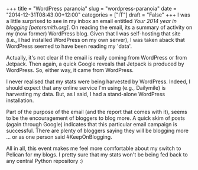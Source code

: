 +++
title = "WordPress paranoia"
slug = "wordpress-paranoia"
date = "2014-12-31T08:43:00+12:00"
categories = ["IT"]
draft = "False"
+++
I was a little surprised to see in my inbox an email entitled _Your 2014 year
in blogging \[petersmith.org\]_. On reading the email, its a summary of
activity on my (now former) WordPress blog. Given that I was self-hosting that
site (i.e., I had installed WordPress on my own server), I was taken aback that
WordPress seemed to have been reading my 'data'.

Actually, it's not clear if the email is really coming from WordPress or from
Jetpack. Then again, a quick Google reveals that Jetpack is produced by
WordPress. So, either way, it came from WordPress.

I never realised that my stats were being harvested by WordPress. Indeed, I should expect that
any online service I'm using (e.g., Dailymile) is harvesting my data. But, as I said,
I had a stand-alone WordPress installation. 

Part of the purpose of the email (and the report that comes with it), seems to
be the encouragement of bloggers to blog more. A quick skim of posts (again
through Google) indicates that this particular email campaign is successful.
There are plenty of bloggers saying they will be blogging more ... or as one
person said  #KeepOnBlogging.

All in all, this event makes me feel more comfortable about my switch to
Pelican for my blogs. I pretty sure that my stats won't be being fed back to
any central Python repository :)



